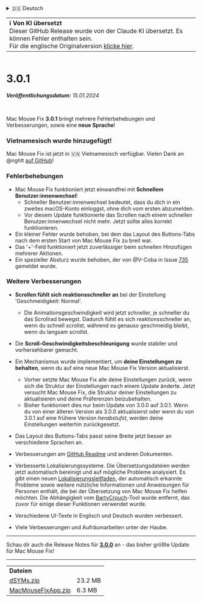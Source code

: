 <details>
<summary>🇩🇪 Deutsch</summary>

[🇬🇧 English (GitHub)](https://github.com/noah-nuebling/mac-mouse-fix/releases/tag/3.0.1)\
[🇦🇩 Català](https://redirect.macmousefix.com/?target=mmf-release&tag=3.0.1&locale=ca)\
**🇩🇪 Deutsch**\
[🇪🇸 Español](https://redirect.macmousefix.com/?target=mmf-release&tag=3.0.1&locale=es)\
[🇫🇷 Français](https://redirect.macmousefix.com/?target=mmf-release&tag=3.0.1&locale=fr)\
[🇮🇩 Indonesia](https://redirect.macmousefix.com/?target=mmf-release&tag=3.0.1&locale=id)\
[🇮🇹 Italiano](https://redirect.macmousefix.com/?target=mmf-release&tag=3.0.1&locale=it)\
[🇭🇺 Magyar](https://redirect.macmousefix.com/?target=mmf-release&tag=3.0.1&locale=hu)\
[🇳🇱 Nederlands](https://redirect.macmousefix.com/?target=mmf-release&tag=3.0.1&locale=nl)\
[🇵🇱 Polski](https://redirect.macmousefix.com/?target=mmf-release&tag=3.0.1&locale=pl)\
[🇧🇷 Português (Brasil)](https://redirect.macmousefix.com/?target=mmf-release&tag=3.0.1&locale=pt-BR)\
[🇵🇹 Português (Portugal)](https://redirect.macmousefix.com/?target=mmf-release&tag=3.0.1&locale=pt-PT)\
[🇷🇴 Română](https://redirect.macmousefix.com/?target=mmf-release&tag=3.0.1&locale=ro)\
[🇸🇪 Svenska](https://redirect.macmousefix.com/?target=mmf-release&tag=3.0.1&locale=sv)\
[🇻🇳 Tiếng Việt](https://redirect.macmousefix.com/?target=mmf-release&tag=3.0.1&locale=vi)\
[🇹🇷 Türkçe](https://redirect.macmousefix.com/?target=mmf-release&tag=3.0.1&locale=tr)\
[🇨🇿 Čeština](https://redirect.macmousefix.com/?target=mmf-release&tag=3.0.1&locale=cs)\
[🇬🇷 Ελληνικά](https://redirect.macmousefix.com/?target=mmf-release&tag=3.0.1&locale=el)\
[🇷🇺 Русский](https://redirect.macmousefix.com/?target=mmf-release&tag=3.0.1&locale=ru)\
[🇺🇦 Українська](https://redirect.macmousefix.com/?target=mmf-release&tag=3.0.1&locale=uk)\
[🇮🇱 עברית](https://redirect.macmousefix.com/?target=mmf-release&tag=3.0.1&locale=he)\
[🇸🇦 العربية](https://redirect.macmousefix.com/?target=mmf-release&tag=3.0.1&locale=ar)\
[🇮🇳 हिन्दी](https://redirect.macmousefix.com/?target=mmf-release&tag=3.0.1&locale=hi)\
[🇹🇭 ไทย](https://redirect.macmousefix.com/?target=mmf-release&tag=3.0.1&locale=th)\
[🇨🇳 中文 (简体)](https://redirect.macmousefix.com/?target=mmf-release&tag=3.0.1&locale=zh-Hans)\
[🇨🇳 中文 (繁體)](https://redirect.macmousefix.com/?target=mmf-release&tag=3.0.1&locale=zh-Hant)\
[🇭🇰 中文（香港)](https://redirect.macmousefix.com/?target=mmf-release&tag=3.0.1&locale=zh-HK)\
[🇯🇵 日本語](https://redirect.macmousefix.com/?target=mmf-release&tag=3.0.1&locale=ja)\
[🇰🇷 한국어](https://redirect.macmousefix.com/?target=mmf-release&tag=3.0.1&locale=ko)\
[Help translate Mac Mouse Fix to different languages!](https://github.com/noah-nuebling/mac-mouse-fix/discussions/731)
</details>
<table align=><td>
<b>ℹ️ Von KI übersetzt</b><br>
Dieser GitHub Release wurde von der Claude KI übersetzt. Es können Fehler enthalten sein.<br>
Für die englische Originalversion <a href="https://github.com/noah-nuebling/mac-mouse-fix/releases/tag/3.0.1">klicke hier</a>.
</td></table>

<table></table>

# 3.0.1
***Veröffentlichungsdatum:** 15.01.2024*

<br>

Mac Mouse Fix **3.0.1** bringt mehrere Fehlerbehebungen und Verbesserungen, sowie eine **neue Sprache**!

### Vietnamesisch wurde hinzugefügt!

Mac Mouse Fix ist jetzt in 🇻🇳 Vietnamesisch verfügbar. Vielen Dank an @nghlt [auf GitHub](https://GitHub.com/nghlt)!


### Fehlerbehebungen

- Mac Mouse Fix funktioniert jetzt einwandfrei mit **Schnellem Benutzer:innenwechsel**!
  - Schneller Benutzer:innenwechsel bedeutet, dass du dich in ein zweites macOS-Konto einloggst, ohne dich vom ersten abzumelden.
  - Vor diesem Update funktionierte das Scrollen nach einem schnellen Benutzer:innenwechsel nicht mehr. Jetzt sollte alles korrekt funktionieren.
- Ein kleiner Fehler wurde behoben, bei dem das Layout des Buttons-Tabs nach dem ersten Start von Mac Mouse Fix zu breit war.
- Das '+'-Feld funktioniert jetzt zuverlässiger beim schnellen Hinzufügen mehrerer Aktionen.
- Ein spezieller Absturz wurde behoben, der von @V-Coba in Issue [735](https://github.com/noah-nuebling/mac-mouse-fix/issues/735) gemeldet wurde.

### Weitere Verbesserungen

- **Scrollen fühlt sich reaktionsschneller an** bei der Einstellung 'Geschmeidigkeit: Normal'.
  - Die Animationsgeschwindigkeit wird jetzt schneller, je schneller du das Scrollrad bewegst. Dadurch fühlt es sich reaktionsschneller an, wenn du schnell scrollst, während es genauso geschmeidig bleibt, wenn du langsam scrollst.
  
- Die **Scroll-Geschwindigkeitsbeschleunigung** wurde stabiler und vorhersehbarer gemacht.
- Ein Mechanismus wurde implementiert, um **deine Einstellungen zu behalten**, wenn du auf eine neue Mac Mouse Fix Version aktualisierst.
  - Vorher setzte Mac Mouse Fix alle deine Einstellungen zurück, wenn sich die Struktur der Einstellungen nach einem Update änderte. Jetzt versucht Mac Mouse Fix, die Struktur deiner Einstellungen zu aktualisieren und deine Präferenzen beizubehalten.
  - Bisher funktioniert dies nur beim Update von 3.0.0 auf 3.0.1. Wenn du von einer älteren Version als 3.0.0 aktualisierst oder wenn du von 3.0.1 auf eine frühere Version _herabstufst_, werden deine Einstellungen weiterhin zurückgesetzt.
- Das Layout des Buttons-Tabs passt seine Breite jetzt besser an verschiedene Sprachen an.
- Verbesserungen am [GitHub Readme](https://github.com/noah-nuebling/mac-mouse-fix#background) und anderen Dokumenten.
- Verbesserte Lokalisierungssysteme. Die Übersetzungsdateien werden jetzt automatisch bereinigt und auf mögliche Probleme analysiert. Es gibt einen neuen [Lokalisierungsleitfaden](https://github.com/noah-nuebling/mac-mouse-fix/discussions/731), der automatisch erkannte Probleme sowie weitere nützliche Informationen und Anweisungen für Personen enthält, die bei der Übersetzung von Mac Mouse Fix helfen möchten. Die Abhängigkeit vom [BartyCrouch](https://github.com/FlineDev/BartyCrouch)-Tool wurde entfernt, das zuvor für einige dieser Funktionen verwendet wurde.
- Verschiedene UI-Texte in Englisch und Deutsch wurden verbessert.
- Viele Verbesserungen und Aufräumarbeiten unter der Haube.

---

Schau dir auch die Release Notes für [**3.0.0**](https://redirect.macmousefix.com/?target=mmf-release&tag=3.0.0&locale=de) an - das bisher größte Update für Mac Mouse Fix!

---

<table align="start">
<tr>
    <td colspan=2>
        <b>Dateien</b>
    </td>
</tr>
<tr>
    <td><a href="https://github.com/noah-nuebling/mac-mouse-fix/releases/download/3.0.1/dSYMs.zip">dSYMs.zip</a></td>
    <td>23.2 MB</td>
</tr>
<tr>
    <td><a href="https://github.com/noah-nuebling/mac-mouse-fix/releases/download/3.0.1/MacMouseFixApp.zip">MacMouseFixApp.zip</a></td>
    <td>6.3 MB</td>
</tr>
</table>